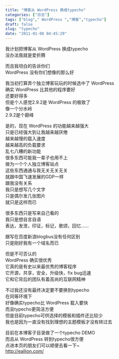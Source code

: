 ```yaml
---
title: "博客从 WordPress 换成typecho"
categories: ["日志"]
tags: ["blog"," WordPress ","博客","typecho"]
draft: false
slug: "typecho"
date: "2011-01-08 04:45:29"
---
```


<p>我计划把博客从 WordPress 换成typecho<br>
没办法我就是爱折腾</p>
<p>而且我坦白的告诉你们<br>
 WordPress 没有你们想像的那么好</p>
<p>我当初打算弄个独立博客玩玩的时候选中了 WordPress <br>
确实 WordPress 比其他的程序要好<br>
还要好得多<br>
但是个人感觉2.9.2是 WordPress 的极致了<br>
像一个分水岭<br>
2.9.2是个巅峰</p>
<p>是的，现在 WordPress 的功能越来越强大<br>
只是已经强大到让我越来越厌倦<br>
越来越慢的载入速度<br>
越来越高的负载要求<br>
乱七八糟的新功能<br>
很多东西可能我一辈子也用不上<br>
做为一个个人独立博客站点<br>
这些东西通通与我无关无关无关<br>
就跟中国飞速发展的GDP一样<br>
跟我没有关系<br>
我只是想写几个文字<br>
只是偶尔发几张图片<br>
就只是这样而已<!--more--></p>
<p>很多东西只是写来自己看的<br>
我只是想自言自语<br>
表达，发泄，印证，标记，歌颂，回忆……</p>
<p>跟写在百度新浪blogbus没有任何区别<br>
只是刚好我有一个域名而已</p>
<p>但是不可否认的<br>
 WordPress 确实很优秀<br>
它真的是有史以来最优秀的博客程序<br>
它开源，共享，安全，升级快，fix bug迅速<br>
它和它背后的团队有着高尚的互联网精神</p>
<p>不过我还没有最终决定要不要换到typecho<br>
在同等环境下<br>
好像确实typecho比 WordPress 载入要快<br>
而且typecho更简洁方便<br>
但是目前typecho可供选择的模板和插件还比较少<br>
我也是因为一直没有找到理想的主题模板才没有转过去</p>
<p>目前在本博客子目录做了一个typecho DEMO<br>
而且从 WordPress 转到typecho很方便<br>
点进本页的朋友们可以顺便去看一下~<br>
<a href="http://eallion.com/">http://eallion.com/</a></p>

